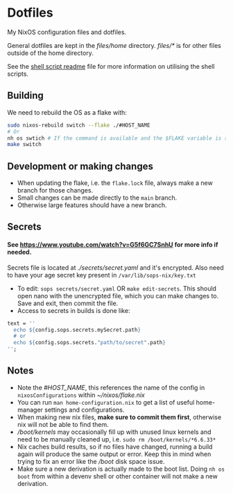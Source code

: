 # Dotfiles

My NixOS configuration files and dotfiles.

General dotfiles are kept in the *files/home* directory. *files/\** is for other files outside of the home directory.

See the [shell script readme](files/home/.shell_scripts/README.md) file for more information on utilising the shell scripts.

## Building

We need to rebuild the OS as a flake with:
```bash
sudo nixos-rebuild switch --flake ./#HOST_NAME
# Or
nh os swtich # If the command is available and the $FLAKE variable is set.
make switch
```

## Development or making changes

- When updating the flake, i.e. the `flake.lock` file, always make a new branch for those changes.
- Small changes can be made directly to the `main` branch.
- Otherwise large features should have a new branch.

## Secrets

#### See https://www.youtube.com/watch?v=G5f6GC7SnhU for more info if needed.
Secrets file is located at *./secrets/secret.yaml* and it's encrypted.
Also need to have your age secret key present in `/var/lib/sops-nix/key.txt`
- To edit: `sops secrets/secret.yaml` OR `make edit-secrets`. This should open nano with the unencrypted file, which you can make changes to. Save and exit, then commit the file.
- Access to secrets in builds is done like:
```nix
text = ''
  echo ${config.sops.secrets.mySecret.path}
  # or
  echo ${config.sops.secrets."path/to/secret".path}
'';
```


## Notes

* Note the *#HOST_NAME*, this references the name of the config in `nixosConfigurations` within *~/nixos/flake.nix*
* You can run `man home-configuration.nix` to get a list of useful home-manager settings and configurations.
* When making new nix files, **make sure to commit them first**, otherwise nix will not be able to find them.
* */boot/kernels* may occasionally fill up with unused linux kernels and need to be manually cleaned up, i.e. `sudo rm /boot/kernels/*6.6.33*`
* Nix caches build results, so if no files have changed, running a build again will produce the same output or error. Keep this in mind when trying to fix an error like the */boot* disk space issue.
* Make sure a new derivation is actually made to the boot list. Doing `nh os boot` from within a devenv shell or other container will not make a new derivation.
